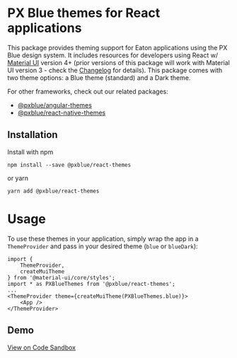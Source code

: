 # PX Blue themes for React applications

This package provides theming support for Eaton applications using the PX Blue design system. It includes resources for developers using React w/ [Material UI](https://www.npmjs.com/package/@material-ui/core) version 4+ (prior versions of this package will work with Material UI version 3 - check the [Changelog](https://github.com/pxblue/themes/blob/master/CHANGELOG.md) for details). This package comes with two theme options: a Blue theme (standard) and a Dark theme.

For other frameworks, check out our related packages:

-   [@pxblue/angular-themes](https://www.npmjs.com/package/@pxblue/angular-themes)
-   [@pxblue/react-native-themes](https://www.npmjs.com/package/@pxblue/react-native-themes)

## Installation

Install with npm

```shell
npm install --save @pxblue/react-themes
```

or yarn

```shell
yarn add @pxblue/react-themes
```

# Usage

To use these themes in your application, simply wrap the app in a `ThemeProvider` and pass in your desired theme (`blue` or `blueDark`):

```tsx
import {
    ThemeProvider,
    createMuiTheme
} from '@material-ui/core/styles';
import * as PXBlueThemes from '@pxblue/react-themes';
...
<ThemeProvider theme={createMuiTheme(PXBlueThemes.blue)}>
    <App />
</ThemeProvider>
```

## Demo

[View on Code Sandbox](https://codesandbox.io/s/github/pxblue/themes/tree/master/react/demo)
